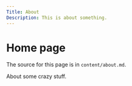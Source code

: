 ```yaml
---
Title: About
Description: This is about something.
---
```


Home page
==========================

The source for this page is in `content/about.md`.

About some crazy stuff.
